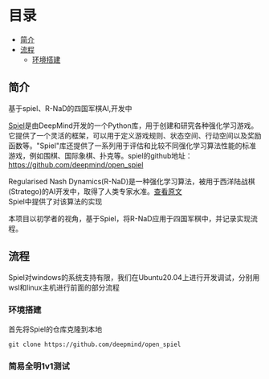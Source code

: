# 目录
- [简介](#简介)
- [流程](#流程)  
  - [环境搭建](#环境搭建)


## 简介
基于spiel、R-NaD的四国军棋AI,开发中

[Spiel](https://www.deepmind.com/open-source/openspiel)是由DeepMind开发的一个Python库，用于创建和研究各种强化学习游戏。它提供了一个灵活的框架，可以用于定义游戏规则、状态空间、行动空间以及奖励函数等。"Spiel"库还提供了一系列用于评估和比较不同强化学习算法性能的标准游戏，例如围棋、国际象棋、扑克等。spiel的github地址：https://github.com/deepmind/open_spiel

Regularised Nash Dynamics(R-NaD)是一种强化学习算法，被用于西洋陆战棋(Stratego)的AI开发中，取得了人类专家水准。[查看原文](https://arxiv.org/abs/2206.15378)  
Spiel中提供了对该算法的实现

本项目以初学者的视角，基于Spiel，将R-NaD应用于四国军棋中，并记录实现流程。
## 流程  
Spiel对windows的系统支持有限，我们在Ubuntu20.04上进行开发调试，分别用wsl和linux主机进行前面的部分流程

### 环境搭建
首先将Spiel的仓库克隆到本地
```
git clone https://github.com/deepmind/open_spiel
```



### 简易全明1v1测试
